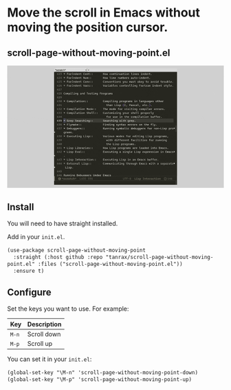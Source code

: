 # Move the scroll in Emacs without moving the position cursor.
## scroll-page-without-moving-point.el

![demo](demo.gif)

## Install

You will need to have straight installed.

Add in your `init.el`.

```elisp
(use-package scroll-page-without-moving-point
  :straight (:host github :repo "tanrax/scroll-page-without-moving-point.el" :files ("scroll-page-without-moving-point.el"))
  :ensure t)
```

## Configure

Set the keys you want to use. For example:

| Key | Description |
| --- | --- |
| `M-n` | Scroll down |
| `M-p` | Scroll up |

You can set it in your `init.el`:

```elisp
(global-set-key "\M-n" 'scroll-page-without-moving-point-down)
(global-set-key "\M-p" 'scroll-page-without-moving-point-up)
```
